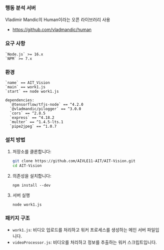 ### 행동 분석 서버
Vladimir Mandic의 Human이라는 오픈 라이브러리 사용
 - https://github.com/vladmandic/human

### 요구 사항
```
`Node.js` >= 16.x
`NPM` >= 7.x
```

### 환경
```
`name` == AIT_Vision
`main` == work1.js
`start` == node work1.js

dependencies:
  `@tensorflow/tfjs-node` == ^4.2.0
  `@vladmandic/pilogger` == ^3.0.0
  `cors` == ^2.8.5
  `express` == ^4.18.2
  `multer` == ^1.4.5-lts.1
  `pipe2jpeg` == ^1.0.7
```

### 설치 방법
1. 저장소를 클론합니다:
   ```bash
   git clone https://github.com/AIVLE11-AIT/AIT-Vision.git
   cd AIT-Vision
   ```

2. 의존성을 설치합니다:
   ```
   npm install --dev
   ```
   
3. 서버 실행
   ```
   node work1.js
   ```

### 패키지 구조
 - `work1.js`: 비디오 업로드를 처리하고 워커 프로세스를 생성하는 메인 서버 파일입니다.
 - `videoProcessor.js`: 비디오를 처리하고 정보를 추출하는 워커 스크립트입니다.
